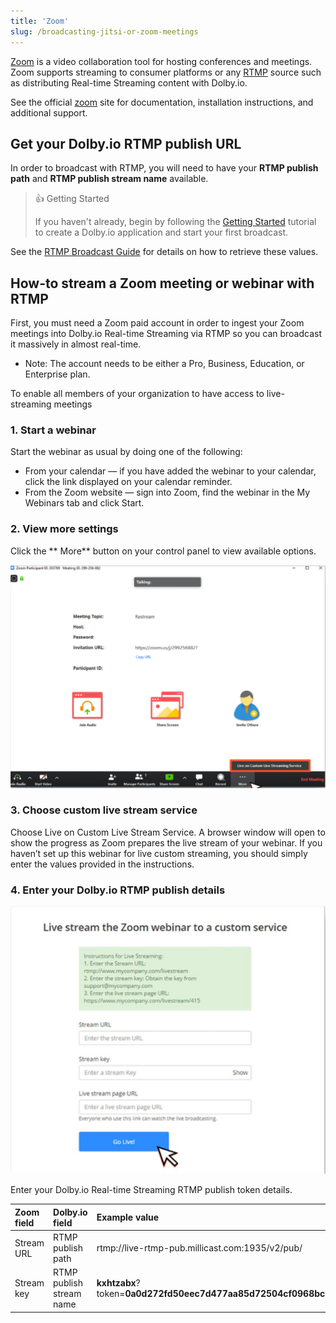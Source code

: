 ```yaml
---
title: 'Zoom'
slug: /broadcasting-jitsi-or-zoom-meetings
---
```


[Zoom](https://zoom.us/) is a video collaboration tool for hosting conferences and meetings. Zoom supports streaming to consumer platforms or any [RTMP](/millicast/broadcast/using-rtmp-and-rtmps.mdx) source such as distributing Real-time Streaming content with Dolby.io.

See the official [zoom](https://zoom.us/) site for documentation, installation instructions, and additional support.

## Get your Dolby.io RTMP publish URL

In order to broadcast with RTMP, you will need to have your **RTMP publish path** and **RTMP publish stream name** available.

> 👍 Getting Started
>
> If you haven't already, begin by following the [Getting Started](/millicast/getting-started/index.mdx) tutorial to create a Dolby.io application and start your first broadcast.

See the [RTMP Broadcast Guide](/millicast/broadcast/using-rtmp-and-rtmps.mdx#how-to-find-your-rtmp-publish-url) for details on how to retrieve these values.

## How-to stream a Zoom meeting or webinar with RTMP

First, you must need a Zoom paid account in order to ingest your Zoom meetings into Dolby.io Real-time Streaming via RTMP so you can broadcast it massively in almost real-time.

- Note: The account needs to be either a Pro, Business, Education, or Enterprise plan.

To enable all members of your organization to have access to live-streaming meetings

### 1. Start a webinar

Start the webinar as usual by doing one of the following:

- From your calendar — if you have added the webinar to your calendar, click the link displayed on your calendar reminder.
- From the Zoom website — sign into Zoom, find the webinar in the My Webinars tab and click Start.

### 2. View more settings

Click the ** More** button on your control panel to view available options.

![](../assets/img/zoom1.png)

### 3. Choose custom live stream service

Choose Live on Custom Live Stream Service. A browser window will open to show the progress as Zoom prepares the live stream of your webinar. If you haven’t set up this webinar for live custom streaming, you should simply enter the values provided in the instructions.

### 4. Enter your Dolby.io RTMP publish details

![](../assets/img/zoom2.png)

Enter your Dolby.io Real-time Streaming RTMP publish token details.

| Zoom field | Dolby.io field           | Example value                                                                           |
| :--------- | :----------------------- | :-------------------------------------------------------------------------------------- |
| Stream URL | RTMP publish path        | rtmp://live-rtmp-pub.millicast.com:1935/v2/pub/                                         |
| Stream key | RTMP publish stream name | **kxhtzabx**?token=**0a0d272fd50eec7d477aa85d72504cf0968bc82c63b1931386e7c062341807ce** |
